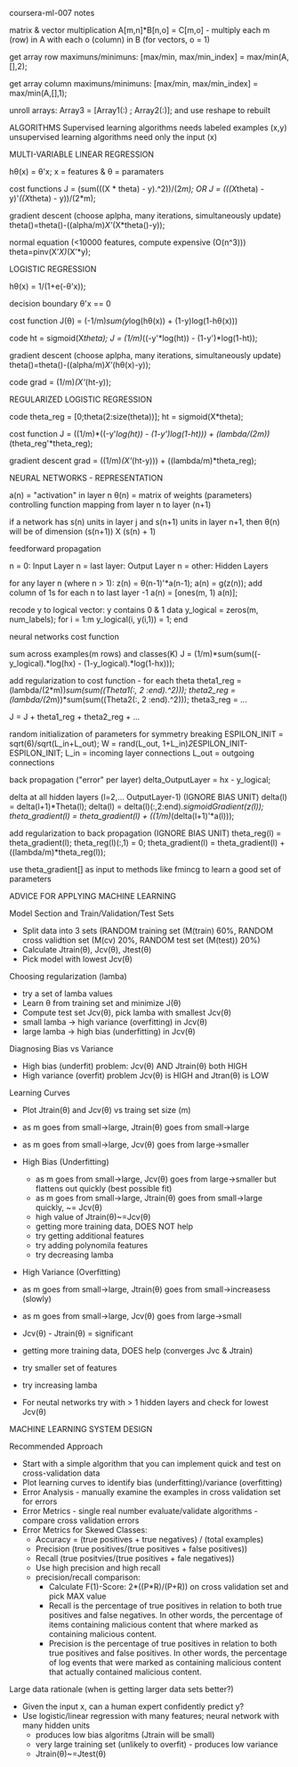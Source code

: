 coursera-ml-007 notes

matrix & vector multiplication
A[m,n]*B[n,o] = C[m,o] - multiply each m (row) in A with each o (column) in B (for vectors, o = 1)

get array row maximuns/minimuns: [max/min, max/min_index] = max/min(A,[],2);

get array column maximuns/minimuns: [max/min, max/min_index] = max/min(A,[],1);

unroll arrays:  Array3 = [Array1(:) ; Array2(:)]; and use reshape to rebuilt

ALGORITHMS
Supervised learning algorithms needs labeled examples (x,y)
unsupervised learning algorithms need only the input (x)

MULTI-VARIABLE LINEAR REGRESSION

hθ(x) = θ'x;
x = features & θ = paramaters

cost functions
J = (sum(((X * theta) - y).^2))/(2*m); OR
J = (((X*theta) - y)'*((X*theta) - y))/(2*m);

gradient descent (choose aplpha, many iterations, simultaneously update)
theta()=theta()-((alpha/m)*X'*(X*theta()-y));

normal equation (<10000 features, compute expensive (O(n^3)))
theta=pinv(X’*X)*(X’*y);

LOGISTIC REGRESSION

hθ(x) = 1/(1+e(-θ'x)); 

decision boundary
θ'x == 0

cost function
J(θ) = (-1/m)*sum(y*log(hθ(x)) + (1-y)log(1-hθ(x)))

code
ht = sigmoid(X*theta);
J = (1/m)*((-y'*log(ht)) - (1-y')*log(1-ht));

gradient descent (choose aplpha, many iterations, simultaneously update)
theta()=theta()-((alpha/m)*X'*(hθ(x)-y));

code
grad = (1/m)*(X'*(ht-y));

REGULARIZED LOGISTIC REGRESSION

code
theta_reg = [0;theta(2:size(theta))];
ht = sigmoid(X*theta);

cost function
J = ((1/m)*((-y'*log(ht)) - (1-y')*log(1-ht))) + (lambda/(2*m))*(theta_reg'*theta_reg);

gradient descent
grad = ((1/m)*(X'*(ht-y))) + ((lambda/m)*theta_reg);

NEURAL NETWORKS - REPRESENTATION

a(n) = "activation" in layer n
θ(n) = matrix of weights (parameters) controlling function mapping from layer n to layer (n+1)

if a network has s(n) units in layer j and s(n+1) units in layer n+1, then θ(n) will be of dimension (s(n+1)) X (s(n) + 1)

feedforward propagation

n = 0: Input Layer
n = last layer:  Output Layer
n = other:  Hidden Layers

for any layer n (where n > 1):
z(n) = θ(n-1)'*a(n-1);
a(n) = g(z(n)); 
add column of 1s for each n to last layer -1
a(n) = [ones(m, 1) a(n)];

recode y to logical vector:
y contains 0 & 1 data
y_logical = zeros(m, num_labels);
for i = 1:m
  y_logical(i, y(i,1)) = 1;
end

neural networks cost function

sum across examples(m rows) and classes(K)
J = (1/m)*sum(sum((-y_logical).*log(hx) - (1-y_logical).*log(1-hx)));

add regularization to cost function - for each theta
theta1_reg = (lambda/(2*m))*sum(sum((Theta1(:, 2 :end).^2)));
theta2_reg = (lambda/(2*m))*sum(sum((Theta2(:, 2 :end).^2)));
theta3_reg = ...

J = J + theta1_reg + theta2_reg + ...

random initialization of parameters for symmetry breaking
ESPILON_INIT = sqrt(6)/sqrt(L_in+L_out);
W = rand(L_out, 1+L_in)*2*ESPILON_INIT-ESPILON_INIT;
L_in = incoming layer connections
L_out = outgoing connections

back propagation ("error" per layer)
delta_OutputLayer = hx - y_logical;

delta at all hidden layers (l=2,... OutputLayer-1) (IGNORE BIAS UNIT)
delta(l) = delta(l+1)*Theta(l);
delta(l) = delta(l)(:,2:end).*sigmoidGradient(z(l));
theta_gradient(l) = theta_gradient(l) + ((1/m)*(delta(l+1)'*a(l)));

add regularization to back propagation (IGNORE BIAS UNIT)
theta_reg(l) = theta_gradient(l);
theta_reg(l)(:,1) = 0;
theta_gradient(l) = theta_gradient(l) + ((lambda/m)*theta_reg(l));

use theta_gradient[] as input to methods like fmincg to learn a good set of parameters

ADVICE FOR APPLYING MACHINE LEARNING

Model Section and Train/Validation/Test Sets
- Split data into 3 sets (RANDOM training set (M(train) 60%, RANDOM cross validtion set (M(cv) 20%, RANDOM test set (M(test)) 20%)
- Calculate Jtrain(θ), Jcv(θ), Jtest(θ)
- Pick model with lowest Jcv(θ)

Choosing regularization (lamba)
- try a set of lamba values
- Learn θ from training set and minimize J(θ)
- Compute test set Jcv(θ), pick lamba with smallest Jcv(θ)
- small lamba -> high variance (overfitting) in Jcv(θ)
- large lamba -> high bias (underfitting) in Jcv(θ)

Diagnosing Bias vs Variance
- High bias (underfit) problem:  Jcv(θ) AND Jtrain(θ) both HIGH
- High variance (overfit) problem Jcv(θ) is HIGH and Jtran(θ) is LOW

Learning Curves
- Plot Jtrain(θ) and Jcv(θ) vs traing set size (m)
- as m goes from small->large, Jtrain(θ) goes from small->large
- as m goes from small->large, Jcv(θ) goes from large->smaller

- High Bias (Underfitting)
  - as m goes from small->large, Jcv(θ) goes from large->smaller but flattens out quickly (best possible fit)
  - as m goes from small->large, Jtrain(θ) goes from small->large quickly, ~= Jcv(θ)
  - high value of Jtrain(θ)~=Jcv(θ)
  - getting more training data, DOES NOT help
  - try getting additional features 
  - try adding polynomila features 
  - try decreasing lamba 

 - High Variance (Overfitting)
  - as m goes from small->large, Jtrain(θ) goes from small->increasess (slowly) 
  - as m goes from small->large, Jcv(θ) goes from large->small
  - Jcv(θ) - Jtrain(θ) =  significant
  - getting more training data, DOES help (converges Jvc & Jtrain)
  - try smaller set of features
  - try increasing lamba

- For neutal networks try with > 1 hidden layers and check for lowest Jcv(θ)

MACHINE LEARNING SYSTEM DESIGN

Recommended Approach
- Start with a simple algorithm that you can implement quick and test on cross-validation data
- Plot learning curves to identify bias (underfitting)/variance (overfitting)
- Error Analysis - manually examine the examples in cross validation set for errors
- Error Metrics - single real number evaluate/validate algorithms  - compare cross validation errors
- Error Metrics for Skewed Classes:
  - Accuracy = (true positives + true negatives) / (total examples)
  - Precision (true positives/(true positives + false positives))
  - Recall (true positvies/(true positives + fale negatives))
  - Use high precision and high recall
  - precision/recall comparison:
    - Calculate F(1)-Score: 2*((P*R)/(P+R)) on cross validation set and pick MAX value
    - Recall is the percentage of true positives in relation to both true positives and false negatives. In other words, the       percentage of items containing malicious content that where marked as containing malicious content. 
    - Precision is the percentage of true positives in relation to both true positives and false positives. In other words,        the percentage of log events that were marked as containing malicious content that actually contained malicious              content.

Large data rationale (when is getting larger data sets better?)
- Given the input x, can a human expert confidently predict y?
- Use logistic/linear regression with many features; neural network with many hidden units
  - produces low bias algoritms (Jtrain will be small)
  - very large training set (unlikely to overfit) - produces low variance
  - Jtrain(θ)~=Jtest(θ)
